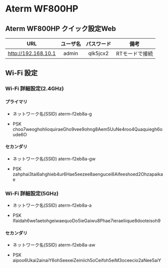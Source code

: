# Aterm WF800HP

## Aterm WF800HP クイック設定Web

|URL|ユーザ名|パスワード|備考|
|:--:|:--:|:--:|:--:|
|http://192.168.10.1|admin|qlk5jcx2|RTモードで接続|


## Wi-Fi 設定

### Wi-Fi 詳細設定(2.4GHz)

#### プライマリ

- ネットワーク名(SSID)
   aterm-f2eb8a-g

- PSK
   choo7weoghohlioquiraeGho9vee9ohng8Aem5UuNe4roo4Quaquiegh6oude6O

#### セカンダリ

- ネットワーク名(SSID)
   aterm-f2eb8a-gw

- PSK
   zahphai3tai6ahghieb4ur6Hae5eezee8aengucei6Aifeeshoed2Ohzapaikae



### Wi-Fi 詳細設定(5GHz)
- ネットワーク名(SSID)
   aterm-f2eb8a-a

- PSK
   Ifaidah6we1aetohgeiwaequoDo5ieGaiwu8Phae7ieraeliique8dooteisoh9

#### セカンダリ

- ネットワーク名(SSID)
   aterm-f2eb8a-aw

- PSK
   aipoo6Ukai2ainaiY6ohSeexeiZeiniich5oCeifoh5eiM3oceecio2aNee5aiY


